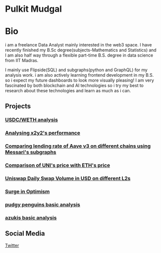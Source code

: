 # Pulkit Mudgal

# Bio
i am a freelance Data Analyst mainly interested in the web3 space. I have recently finished my B.Sc degree(subjects-Mathematics and Statistics) and I am also half way through a flexible part-time B.S. degree in data science from IIT Madras.

I mainly use Flipside(SQL) and subgraphs(python and GraphQL) for my analysis work. i am also actively learning frontend development in my B.S. so i expect my future dashboards to look more visually pleasing!
I am very fascinated by both blockchain and AI technologies so i try my best to research about these technologies and learn as much as i can.

## Projects

### [USDC/WETH analysis](https://mango-click-bc9.notion.site/Analyzing-USDC-WETH-Pools-ef15c4ba2b2b4d67a171d237595347fd)
### [Analysing x2y2's performance](https://twitter.com/yesyesy44977029/status/1598221367866200064)
### [Comparing lending rate of Aave v3 on different chains using Messari's subgraphs](https://realguy33-aave-11-dashboard-cb05yj.streamlitapp.com/)
### [Comparison of UNI's price with ETH's price](https://app.flipsidecrypto.com/dashboard/comparison-of-un-is-price-with-et-hs-price-Tqp12A)
### [Uniswap Daily Swap Volume in USD on different L2s](https://realguy33-uni-chal-27-dashboard-lhl9gu.streamlitapp.com/)
### [Surge in Optimism](https://app.flipsidecrypto.com/dashboard/a-surge-of-optimism-w70pr7)
### [pudgy penguins basic analysis](https://www.covalenthq.com/platform/#/increment/pages/none-498/pudgy-penguins/)
### [azukis basic analysis](https://www.covalenthq.com/platform/#/increment/pages/none-498/azukis/)

## Social Media
[Twitter](https://twitter.com/yesyesy44977029)



